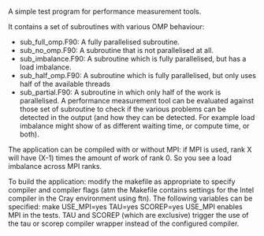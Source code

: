 A simple test program for performance measurement tools.

It contains a set of subroutines with various OMP behaviour:
- sub_full_omp.F90: A fully parallelised subroutine.
- sub_no_omp.F90: A subroutine that is not parallelised at all.
- sub_imbalance.F90: A subroutine which is fully parallelised, but has a load imbalance.
- sub_half_omp.F90: A subroutine which is fully parallelised, but only uses half of the available threads
- sub_partial.F90: A subroutine in which only half of the work is parallelised.
A performance measurement tool can be evaluated against those set of subroutine to check
if the various problems can be detected in the output (and how they can be detected.
For example load imbalance might show of as different waiting time, or compute time, or both).

The application can be compiled with or without MPI: if MPI is used, rank X will have (X-1)
times the amount of work of rank 0. So you see a load imbalance across MPI ranks.

To build the application:
modify the makefile as appropriate to specify compiler and compiler flags (atm the
Makefile contains settings for the Intel compiler in the Cray environment using ftn).
The following variables can be specified:
make USE_MPI=yes TAU=yes SCOREP=yes
USE_MPI enables MPI in the tests. TAU and SCOREP (which are exclusive) trigger the
use of the tau or scorep compiler wrapper instead of the configured compiler.

